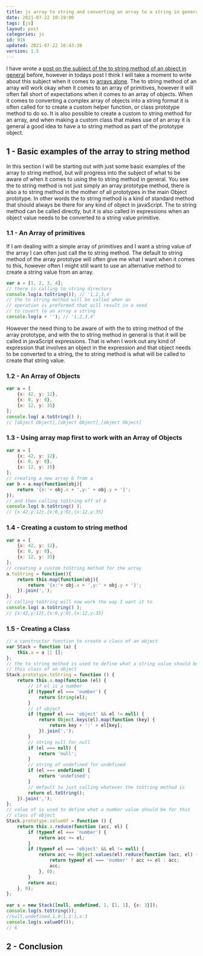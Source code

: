 ```yaml
---
title: js array to string and converting an array to a string in general
date: 2021-07-22 10:19:00
tags: [js]
layout: post
categories: js
id: 916
updated: 2021-07-22 10:43:38
version: 1.5
---
```


I have wrote a [post on the subject of the to string method of an object in general](/2020/07/14/js-to-string/) before, however in todays post I think I will take a moment to write about this subject when it comes to [arrays alone](https://developer.mozilla.org/en-US/docs/Web/JavaScript/Reference/Global_Objects/Array/toString). The to string method of an array will work okay when it comes to an array of primitives, however it will often fall short of expectations when it comes to an array of objects. When it comes to converting a complex array of objects into a string format it is often called for to create a custom helper function, or class prototype method to do so. It is also possible to create a custom to string method for an array, and when making a custom class that makes use of an array it is general a good idea to have a to string method as part of the prototype object.

<!-- more -->

## 1 - Basic examples of the array to string method

In this section I will be starting out with just some basic examples of the array to string method, but will progress into the subject of what to be aware of when it comes to using the to string method in general. You see the to string method is not just simply an array prototype method, there is also a to string method in the mother of all prototypes in the main Object prototype. In other words the to string method is a kind of standard method that should always be there for any kind of object in javaScript. The to string method can be called directly, but it is also called in expressions when an object value needs to be converted to a string value primitive.

### 1.1 - An Array of primitives

If I am dealing with a simple array of primitives and I want a string value of the array I can often just call the to string method. The default to string method of the array prototype will often give me what I want when it comes to this, however often I might still want to use an alternative method to create a string value from an array.

```js
var a = [1, 2, 3, 4];
// there is calling to string directory
console.log(a.toString()); // '1,2,3,4'
// the to string method will be called when an
// operation is preformed that will result in a need
// to covert to an array a string
console.log(a + ''); // '1,2,3,4'
```

However the need thing to be aware of with the to string method of the array prototype, and with the to string method in general is that it will be called in javaScript expressions. That is when I work out any kind of expression that involves an object in the expression and that object needs to be converted to a string, the to string method is what will be called to create that string value.

### 1.2 - An Array of Objects

```js
var a = [
    {x: 42, y: 12},
    {x: 0, y: 0},
    {x: 12, y: 35}
];
console.log( a.toString() );
// [object Object],[object Object],[object Object]
```

### 1.3 - Using array map first to work with an Array of Objects

```js
var a = [
    {x: 42, y: 12},
    {x: 0, y: 0},
    {x: 12, y: 35}
];
// creating a new array b from a
var b = a.map(function(obj){
    return '{x:'+ obj.x + ',y:' + obj.y + '}';
});
// and then calling toString off of b
console.log( b.toString() );
// {x:42,y:12},{x:0,y:0},{x:12,y:35}
```

### 1.4 - Creating a custom to string method

```js
var a = [
    {x: 42, y: 12},
    {x: 0, y: 0},
    {x: 12, y: 35}
];
// creating a custom toString method for the array
a.toString = function(){
    return this.map(function(obj){
        return '{x:'+ obj.x + ',y:' + obj.y + '}';
    }).join(',');
};
// calling toString will now work the way I want it to
console.log( a.toString() );
// {x:42,y:12},{x:0,y:0},{x:12,y:35}
```

### 1.5 - Creating a Class

```js
// a constructor function to create a class of an object
var Stack = function (a) {
    this.a = a || [];
};
// the to string method is used to define what a string value should be for
// this class of an object
Stack.prototype.toString = function () {
    return this.a.map(function (el) {
        // if el is a number
        if (typeof el === 'number') {
            return String(el);
        }
        // if object
        if (typeof el === 'object' && el != null) {
            return Object.keys(el).map(function (key) {
                return key + ':' + el[key];
            }).join(',');
        }
        // string null for null
        if (el === null) {
            return 'null';
        }
        // string of undefined for undefined
        if (el === undefined) {
            return 'undefined';
        }
        // default to just calling whatever the toString method is
        return el.toString();
    }).join(',');
};
// value of is used to define what a number value should be for this
// class of object
Stack.prototype.valueOf = function () {
    return this.a.reduce(function (acc, el) {
        if (typeof el === 'number') {
            return acc += el;
        }
        if (typeof el === 'object' && el != null) {
            return acc += Object.values(el).reduce(function (acc, el) {
                return typeof el === 'number' ? acc += el : acc;
                acc;
            }, 0);
        }
        return acc;
    }, 0);
};
 
var s = new Stack([null, undefined, 1, [1, 1], {x: 3}]);
console.log(s.toString());
//null,undefined,1,0:1,1:1,x:3
console.log(s.valueOf());
// 6
```

## 2 - Conclusion

